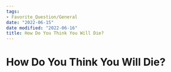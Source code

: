 ```yaml
---
tags:
- Favorite_Question/General
date: "2022-06-15"
date modified: "2022-06-16"
title: How Do You Think You Will Die?
---
```


# How Do You Think You Will Die?
